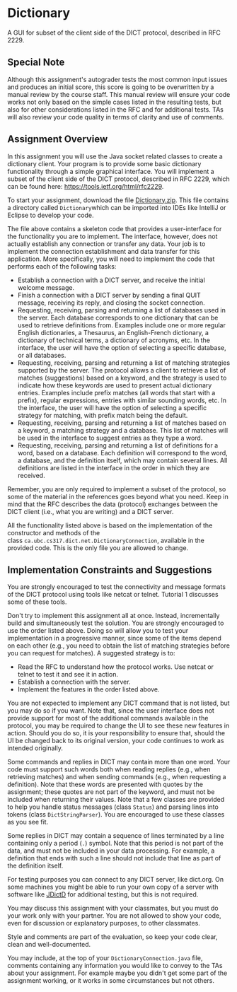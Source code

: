 # Dictionary

A GUI for subset of the client side of the DICT protocol, described in RFC 2229.

## Special Note

Although this assignment's autograder tests the most common input issues and produces an initial score, this score is going to be overwritten by a manual review by the course staff. This manual review will ensure your code works not only based on the simple cases listed in the resulting tests, but also for other considerations listed in the RFC and for additional tests. TAs will also review your code quality in terms of clarity and use of comments.

## Assignment Overview

In this assignment you will use the Java socket related classes to create a dictionary client. Your program is to provide some basic dictionary functionality through a simple graphical interface. You will implement a subset of the client side of the DICT protocol, described in RFC 2229, which can be found here: <https://tools.ietf.org/html/rfc2229>.

To start your assignment, download the file [Dictionary.zip](https://ca.prairielearn.com/pl/course_instance/2347/instance_question/9066718/clientFilesQuestion/Dictionary.zip). This file contains a directory called `Dictionary`which can be imported into IDEs like IntelliJ or Eclipse to develop your code.

The file above contains a skeleton code that provides a user-interface for the functionality you are to implement. The interface, however, does not actually establish any connection or transfer any data. Your job is to implement the connection establishment and data transfer for this application. More specifically, you will need to implement the code that performs each of the following tasks:

-   Establish a connection with a DICT server, and receive the initial welcome message.
-   Finish a connection with a DICT server by sending a final QUIT message, receiving its reply, and closing the socket connection.
-   Requesting, receiving, parsing and returning a list of databases used in the server. Each database corresponds to one dictionary that can be used to retrieve definitions from. Examples include one or more regular English dictionaries, a Thesaurus, an English-French dictionary, a dictionary of technical terms, a dictionary of acronyms, etc. In the interface, the user will have the option of selecting a specific database, or all databases.
-   Requesting, receiving, parsing and returning a list of matching strategies supported by the server. The protocol allows a client to retrieve a list of matches (suggestions) based on a keyword, and the strategy is used to indicate how these keywords are used to present actual dictionary entries. Examples include prefix matches (all words that start with a prefix), regular expressions, entries with similar sounding words, etc. In the interface, the user will have the option of selecting a specific strategy for matching, with prefix match being the default.
-   Requesting, receiving, parsing and returning a list of matches based on a keyword, a matching strategy and a database. This list of matches will be used in the interface to suggest entries as they type a word.
-   Requesting, receiving, parsing and returning a list of definitions for a word, based on a database. Each definition will correspond to the word, a database, and the definition itself, which may contain several lines. All definitions are listed in the interface in the order in which they are received.

Remember, you are only required to implement a subset of the protocol, so some of the material in the references goes beyond what you need. Keep in mind that the RFC describes the data (protocol) exchanges between the DICT client (i.e., what you are writing) and a DICT server.

All the functionality listed above is based on the implementation of the constructor and methods of the class `ca.ubc.cs317.dict.net.DictionaryConnection`, available in the provided code. This is the only file you are allowed to change.

## Implementation Constraints and Suggestions

You are strongly encouraged to test the connectivity and message formats of the DICT protocol using tools like netcat or telnet. Tutorial 1 discusses some of these tools.

Don't try to implement this assignment all at once. Instead, incrementally build and simultaneously test the solution. You are strongly encouraged to use the order listed above. Doing so will allow you to test your implementation in a progressive manner, since some of the items depend on each other (e.g., you need to obtain the list of matching strategies before you can request for matches). A suggested strategy is to:

-   Read the RFC to understand how the protocol works. Use netcat or telnet to test it and see it in action.
-   Establish a connection with the server.
-   Implement the features in the order listed above.

You are not expected to implement any DICT command that is not listed, but you may do so if you want. Note that, since the user interface does not provide support for most of the additional commands available in the protocol, you may be required to change the UI to see these new features in action. Should you do so, it is your responsibility to ensure that, should the UI be changed back to its original version, your code continues to work as intended originally.

Some commands and replies in DICT may contain more than one word. Your code must support such words both when reading replies (e.g., when retrieving matches) and when sending commands (e.g., when requesting a definition). Note that these words are presented with quotes by the assignment; these quotes are not part of the keyword, and must not be included when returning their values. Note that a few classes are provided to help you handle status messages (class `Status`) and parsing lines into tokens (class `DictStringParser`). You are encouraged to use these classes as you see fit.

Some replies in DICT may contain a sequence of lines terminated by a line containing only a period (`.`) symbol. Note that this period is not part of the data, and must not be included in your data processing. For example, a definition that ends with such a line should not include that line as part of the definition itself.

For testing purposes you can connect to any DICT server, like dict.org. On some machines you might be able to run your own copy of a server with software like [JDictD](http://www.informatik.uni-leipzig.de/~duc/Java/JDictd/) for additional testing, but this is not required.

You may discuss this assignment with your classmates, but you must do your work only with your partner. You are not allowed to show your code, even for discussion or explanatory purposes, to other classmates.

Style and comments are part of the evaluation, so keep your code clear, clean and well-documented.

You may include, at the top of your `DictionaryConnection.java` file, comments containing any information you would like to convey to the TAs about your assignment. For example maybe you didn't get some part of the assignment working, or it works in some circumstances but not others.
